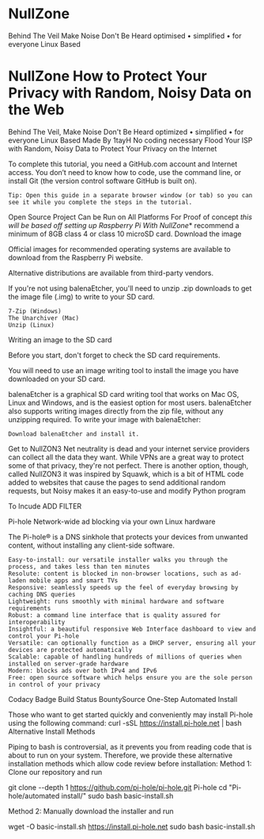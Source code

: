 # NullZone
Behind The Veil Make Noise Don't Be Heard 
optimised • simplified • for everyone 
Linux Based 
# NullZone How to Protect Your Privacy with Random, Noisy Data on the Web
Behind The Veil, Make Noise Don't Be Heard 
optimized • simplified • for everyone 
Linux Based 
Made By 1tayH
No coding necessary
Flood Your ISP with Random, Noisy Data to Protect Your Privacy on the Internet 

To complete this tutorial, you need a GitHub.com account and Internet access. You don’t need to know how to code, use the command line, or install Git (the version control software GitHub is built on).

    Tip: Open this guide in a separate browser window (or tab) so you can see it while you complete the steps in the tutorial.


Open Source Project Can be Run on All Platforms For Proof of concept *this will be based off setting up Raspberry Pi With NullZone**
recommend a minimum of 8GB class 4 or class 10 microSD card. 
Download the image

Official images for recommended operating systems are available to download from the Raspberry Pi website.

Alternative distributions are available from third-party vendors.

If you're not using balenaEtcher, you'll need to unzip .zip downloads to get the image file (.img) to write to your SD card.


    7-Zip (Windows)
    The Unarchiver (Mac)
    Unzip (Linux)

Writing an image to the SD card

Before you start, don't forget to check the SD card requirements.

You will need to use an image writing tool to install the image you have downloaded on your SD card.

balenaEtcher is a graphical SD card writing tool that works on Mac OS, Linux and Windows, and is the easiest option for most users. balenaEtcher also supports writing images directly from the zip file, without any unzipping required. To write your image with balenaEtcher:

    Download balenaEtcher and install it.


Get to NullZON3
Net neutrality is dead and your internet service providers can collect all the data they want. While VPNs are a great way to protect some of that privacy, they're not perfect. There is another option, though, called NullZON3 it was inspired by Squawk, which is a bit of HTML code added to websites that cause the pages to send additional random requests, but Noisy makes it an easy-to-use and modify Python program


To Incude ADD FILTER



 Pi-hole
Network-wide ad blocking via your own Linux hardware

The Pi-hole® is a DNS sinkhole that protects your devices from unwanted content, without installing any client-side software.

    Easy-to-install: our versatile installer walks you through the process, and takes less than ten minutes
    Resolute: content is blocked in non-browser locations, such as ad-laden mobile apps and smart TVs
    Responsive: seamlessly speeds up the feel of everyday browsing by caching DNS queries
    Lightweight: runs smoothly with minimal hardware and software requirements
    Robust: a command line interface that is quality assured for interoperability
    Insightful: a beautiful responsive Web Interface dashboard to view and control your Pi-hole
    Versatile: can optionally function as a DHCP server, ensuring all your devices are protected automatically
    Scalable: capable of handling hundreds of millions of queries when installed on server-grade hardware
    Modern: blocks ads over both IPv4 and IPv6
    Free: open source software which helps ensure you are the sole person in control of your privacy

Codacy Badge Build Status BountySource
One-Step Automated Install

Those who want to get started quickly and conveniently may install Pi-hole using the following command:
curl -sSL https://install.pi-hole.net | bash
Alternative Install Methods

Piping to bash is controversial, as it prevents you from reading code that is about to run on your system. Therefore, we provide these alternative installation methods which allow code review before installation:
Method 1: Clone our repository and run

git clone --depth 1 https://github.com/pi-hole/pi-hole.git Pi-hole
cd "Pi-hole/automated install/"
sudo bash basic-install.sh

Method 2: Manually download the installer and run

wget -O basic-install.sh https://install.pi-hole.net
sudo bash basic-install.sh


